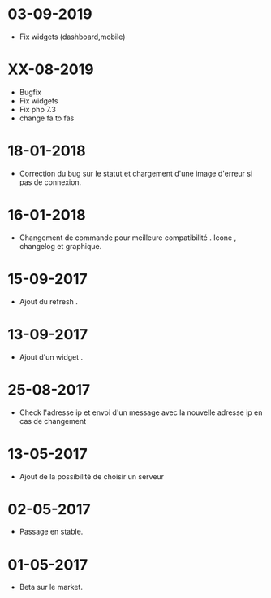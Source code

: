 03-09-2019
===

- Fix widgets (dashboard,mobile)

XX-08-2019
===

- Bugfix
- Fix widgets
- Fix php 7.3
- change fa to fas

18-01-2018
===

- Correction du bug sur le statut et chargement d'une image d'erreur si pas de connexion.

16-01-2018 
===

- Changement de commande pour meilleure compatibilité . Icone , changelog et graphique.

15-09-2017
===

- Ajout du refresh .

13-09-2017
===

- Ajout d'un widget . 

25-08-2017
===

- Check l'adresse ip et envoi d'un message avec la nouvelle adresse ip en cas de changement

13-05-2017
===

- Ajout de la possibilité de choisir un serveur

02-05-2017
===

- Passage en stable.

01-05-2017
===

- Beta sur le market.